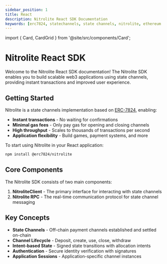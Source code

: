 ```yaml
---
sidebar_position: 1
title: React
description: Nitrolite React SDK Documentation
keywords: [erc7824, statechannels, state channels, nitrolite, ethereum scaling, layer 2, off-chain, react tutorial]
---
```


import { Card, CardGrid } from '@site/src/components/Card';

# Nitrolite React SDK

Welcome to the Nitrolite React SDK documentation! The Nitrolite SDK enables you to build scalable web3 applications using state channels, providing instant transactions and improved user experience.

<CardGrid cols={2}>
  <Card
    title="NitroliteClient"
    description="Main client for state channel interaction"
    to="./nitrolite_client"
  />
  <Card
    title="Nitrolite RPC"
    description="Real-time communication protocol"
    to="./nitrolite_rpc"
  />
  <Card
    title="Learning Path"
    description="Step-by-step guides to Nitrolite"
    to="./learn/getting_started"
  />
  <Card
    title="Examples"
    description="Sample applications and demos"
    to="./examples"
  />
</CardGrid>

## Getting Started

Nitrolite is a state channels implementation based on [ERC-7824](https://eips.ethereum.org/EIPS/eip-7824), enabling:

- **Instant transactions** - No waiting for confirmations
- **Minimal gas fees** - Only pay gas for opening and closing channels
- **High throughput** - Scales to thousands of transactions per second
- **Application flexibility** - Build games, payment systems, and more

To start using Nitrolite in your React application:

```bash
npm install @erc7824/nitrolite
```

## Core Components

The Nitrolite SDK consists of two main components:

1. **NitroliteClient** - The primary interface for interacting with state channels
2. **Nitrolite RPC** - The real-time communication protocol for state channel messaging

## Key Concepts

- **State Channels** - Off-chain payment channels established and settled on-chain
- **Channel Lifecycle** - Deposit, create, use, close, withdraw
- **Intent-based State** - Signed state transitions with allocation intents
- **Authentication** - Secure identity verification with signatures
- **Application Sessions** - Application-specific channel instances
